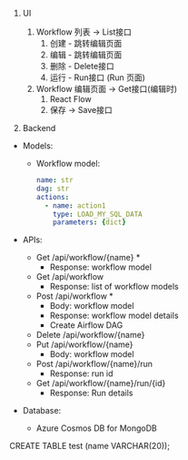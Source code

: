 1. UI
   1. Workflow 列表 -> List接口
      1. 创建 - 跳转编辑页面
      2. 编辑 - 跳转编辑页面
      3. 删除 - Delete接口
      4. 运行 - Run接口 (Run 页面)
   2. Workflow 编辑页面 -> Get接口(编辑时)
      1. React Flow
      2. 保存 -> Save接口

2. Backend
  - Models:
    - Workflow model:
      ```yaml
      name: str
      dag: str
      actions: 
        - name: action1
          type: LOAD_MY_SQL_DATA
          parameters: {dict}
      ```
  - APIs:
    - Get /api/workflow/{name} *
      - Response: workflow model
    - Get /api/workflow
      - Response: list of workflow models
    - Post /api/workflow *
      - Body: workflow model
      - Response: workflow model details
      - Create Airflow DAG
    - Delete /api/workflow/{name}
    - Put /api/workflow/{name}
      - Body: workflow model 
    - Post /api/workflow/{name}/run
      - Response: run id
    - Get /api/workflow/{name}/run/{id}
      - Response: Run details

  - Database:
    - Azure Cosmos DB for MongoDB


CREATE TABLE test (name VARCHAR(20));